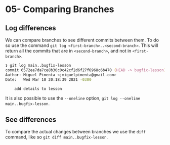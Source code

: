 # 05- Comparing Branches

## Log differences

We can compare branches to see different commits between them. To do so use the command `git log <first-branch>..<second-branch>`. This will return all the commits that are in `<second-branch>`, and not in `<first-branch>`.

```zsh
❯ git log main..bugfix-lesson
commit 6572ee7da7ce8b30c0c42cf2d6f27f6968c6b470 (HEAD -> bugfix-lesson)
Author: Miguel Pimenta <jmiguelpimenta@gmail.com>
Date:   Wed Mar 10 20:18:39 2021 -0300

    add details to lesson
```

It is also possible to use the `--oneline` option, `git log --oneline main..bugfix-lesson`.

## See differences

To compare the actual changes between branches we use the `diff` command, like so `git diff main..bugfix-lesson`.